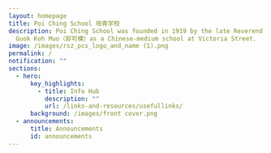 ```yaml
---
layout: homepage
title: Poi Ching School 培青学校
description: Poi Ching School was founded in 1919 by the late Reverend Canon
  Guok Koh Muo（郭可模）as a Chinese-medium school at Victoria Street.
image: /images/rsz_pcs_logo_and_name (1).png
permalink: /
notification: ""
sections:
  - hero:
      key_highlights:
        - title: Info Hub
          description: ""
          url: /links-and-resources/usefullinks/
      background: /images/front cover.png
  - announcements:
      title: Announcements
      id: announcements
---
```

